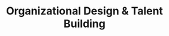 ---
layout: sub-service
order: 6
title: "Organizational Design & Talent Building"
parent: "New Business Support"
description: "SLKone's Organizational Design & Talent Building services create a cohesive and high-performing workforce, aligning your organizational structure with strategic goals to drive excellence."
approach: "We assess your current organizational structure and talent capabilities to identify strengths and gaps. Our team works with leadership to design an optimized structure and develop talent strategies that foster collaboration, innovation, and high performance."
focus_areas:
  - title: "Org Structure Assessment"
    content: "Evaluate your current organizational structure to identify strengths and areas for improvement."
  - title: "Talent Acquisition Strategy"
    content: "Develop strategies to attract and retain top talent aligned with your business goals."
  - title: "Role Development and Clarity"
    content: "Define clear roles and responsibilities to enhance accountability and performance."
  - title: "Leadership Development"
    content: "Implement training and development programs to cultivate effective leadership."
  - title: "Employee Engagement Programs"
    content: "Create initiatives to boost employee morale, satisfaction, and productivity."
why_choose:
  - "Comprehensive Organizational and Talent Expertise"
  - "Customized Strategies for Structure and Talent Alignment"
  - "Proven Success in Building High-Performing Teams"
  - "Focus on Leadership and Employee Development"
  - "Enhancing Collaboration and Innovation"
cta: "Contact us to design an organizational structure and talent strategy that drives your business forward and fosters a thriving workforce."
icon: "fa-people-group"
---